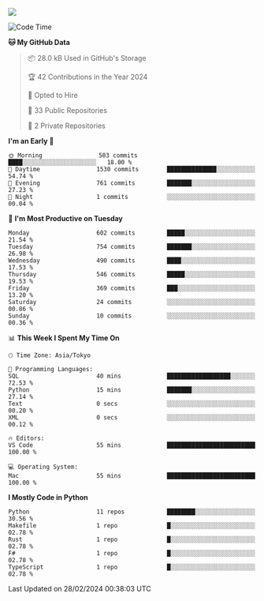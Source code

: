 ![](https://komarev.com/ghpvc/?username=kitagawa-hr)

<!--START_SECTION:waka-->
![Code Time](http://img.shields.io/badge/Code%20Time-792%20hrs%2047%20mins-blue)

**🐱 My GitHub Data** 

> 📦 28.0 kB Used in GitHub's Storage 
 > 
> 🏆 42 Contributions in the Year 2024
 > 
> 💼 Opted to Hire
 > 
> 📜 33 Public Repositories 
 > 
> 🔑 2 Private Repositories 
 > 
**I'm an Early 🐤** 

```text
🌞 Morning                503 commits         ████░░░░░░░░░░░░░░░░░░░░░   18.00 % 
🌆 Daytime                1530 commits        ██████████████░░░░░░░░░░░   54.74 % 
🌃 Evening                761 commits         ███████░░░░░░░░░░░░░░░░░░   27.23 % 
🌙 Night                  1 commits           ░░░░░░░░░░░░░░░░░░░░░░░░░   00.04 % 
```
📅 **I'm Most Productive on Tuesday** 

```text
Monday                   602 commits         █████░░░░░░░░░░░░░░░░░░░░   21.54 % 
Tuesday                  754 commits         ███████░░░░░░░░░░░░░░░░░░   26.98 % 
Wednesday                490 commits         ████░░░░░░░░░░░░░░░░░░░░░   17.53 % 
Thursday                 546 commits         █████░░░░░░░░░░░░░░░░░░░░   19.53 % 
Friday                   369 commits         ███░░░░░░░░░░░░░░░░░░░░░░   13.20 % 
Saturday                 24 commits          ░░░░░░░░░░░░░░░░░░░░░░░░░   00.86 % 
Sunday                   10 commits          ░░░░░░░░░░░░░░░░░░░░░░░░░   00.36 % 
```


📊 **This Week I Spent My Time On** 

```text
🕑︎ Time Zone: Asia/Tokyo

💬 Programming Languages: 
SQL                      40 mins             ██████████████████░░░░░░░   72.53 % 
Python                   15 mins             ███████░░░░░░░░░░░░░░░░░░   27.14 % 
Text                     0 secs              ░░░░░░░░░░░░░░░░░░░░░░░░░   00.20 % 
XML                      0 secs              ░░░░░░░░░░░░░░░░░░░░░░░░░   00.12 % 

🔥 Editors: 
VS Code                  55 mins             █████████████████████████   100.00 % 

💻 Operating System: 
Mac                      55 mins             █████████████████████████   100.00 % 
```

**I Mostly Code in Python** 

```text
Python                   11 repos            ████████░░░░░░░░░░░░░░░░░   30.56 % 
Makefile                 1 repo              █░░░░░░░░░░░░░░░░░░░░░░░░   02.78 % 
Rust                     1 repo              █░░░░░░░░░░░░░░░░░░░░░░░░   02.78 % 
F#                       1 repo              █░░░░░░░░░░░░░░░░░░░░░░░░   02.78 % 
TypeScript               1 repo              █░░░░░░░░░░░░░░░░░░░░░░░░   02.78 % 
```




 Last Updated on 28/02/2024 00:38:03 UTC
<!--END_SECTION:waka-->
